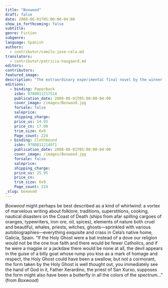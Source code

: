 ```yaml
---
title: "Boxwood"
draft: false
date: 2008-06-01T05:00:00-04:00
show_in_forthcoming: false
subtitle:
genre: Fiction
subgenre:
language: Spanish
authors:
  - contributor/camilo-jose-cela.md
translators:
  - contributor/patricia-haugaard.md
editors:
contributors:
featured_image:
description: "The extraordinary experimental final novel by the winner of the Nobel Prize for Literature "
editions:
  - binding: Paperback
    isbn: 9780811217514
    publication_date: 2008-06-01T05:00:00-04:00
    cover_image: /images/Boxwood.jpg
    forsale: false
    saleprice:
    shipping_charge:
    price_us: 14.95
    price_cn: 17.00
    trim_size: 6x9
    Page_count: 224
  - binding: Clothbound
    isbn: 9780811214971
    publication_date: 2008-06-01T05:00:00-04:00
    cover_image: /images/Boxwood.jpg
    forsale: false
    saleprice:
    shipping_charge:
    price_us: 25.95
    price_cn:
    trim_size: 6x9
    Page_count: 224
_slug: boxwood
---
```


_Boxwood_ might perhaps be best described as a kind of whirlwind: a vortex of marvelous writing about folklore, traditions, superstitions, cooking, nautical disasters on the Coast of Death (ships from afar spilling cargoes of oranges, typewriters, iron ore, oil, spices), elements of nature both cruel and beautiful, whales, priests, witches, ghosts—sprinkled with various autobiographies—everything exquisite and crass in Cela’s native home, Galicia, Spain. "If the Holy Ghost were a bat instead of a dove our religion would not be the one true faith and there would be fewer Catholics, and if he were a magpie or a jackdaw there would be none at all, the devil appears in the guise of a billy goat whose rump you kiss as a mark of homage and respect, the Holy Ghost could have been a swallow, but not a cormorant, the form taken by the Holy Ghost is well thought out, you immediately see the hand of God in it, Father Xerardino, the priest of San Xurxo, supposes the form might also have been a butterfly in all the colors of the spectrum..." (from _Boxwood_)

